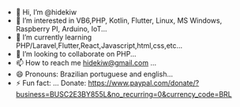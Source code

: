 - 👋 Hi, I’m @hidekiw
- 👀 I’m interested in VB6,PHP, Kotlin, Flutter, Linux, MS Windows, Raspberry PI, Arduino, IoT...
- 🌱 I’m currently learning PHP/Laravel,Flutter,React,Javascript,html,css,etc...
- 💞️ I’m looking to collaborate on PHP...
- 📫 How to reach me hidekiw@gmail.com ...
- 😄 Pronouns: Brazilian portuguese and english...
- ⚡ Fun fact: ...
Donate: https://www.paypal.com/donate/?business=BUSC2E3BY855L&no_recurring=0&currency_code=BRL
<!---
hidekiinf/hidekiinf is a ✨ special ✨ repository because its `README.md` (this file) appears on your GitHub profile.
You can click the Preview link to take a look at your changes.
--->
